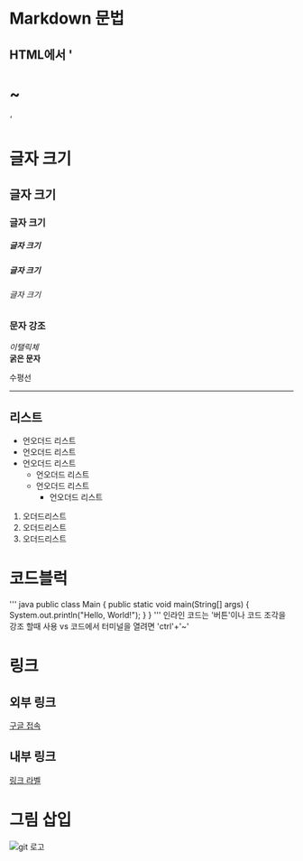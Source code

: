 

# Markdown 문법 

## HTML에서 ' <h1> ~ <h6>'

# 글자 크기 
## 글자 크기 
### 글자 크기 
##### 글자 크기 
##### 글자 크기 
###### 글자 크기 

### 문자 강조
*이탤릭체*  
**굵은 문자**

수평선
***

## 리스트 
* 언오더드 리스트
* 언오더드 리스트
* 언오더드 리스트   
    * 언오더드 리스트
    * 언오더드 리스트
        * 언오더드 리스트

 1. 오더드리스트   
 2. 오더드리스트   
 3. 오더드리스트 
 
 # 코드블럭
 ''' java
public class Main {
    public static void main(String[] args) {
        System.out.println("Hello, World!");
    }
}
'''
인라인 코드는  '버튼'이나 코드 조각을 강조 할때 사용 
vs 코드에서 터미널을 열려면 'ctrl'+'~'

# 링크

## 외부 링크 
[구글 접속](https://google.com "구글주소")

## 내부 링크
[링크 라벨](#리스트)

# 그림 삽입
![git 로고](./git.png "깃 로고")